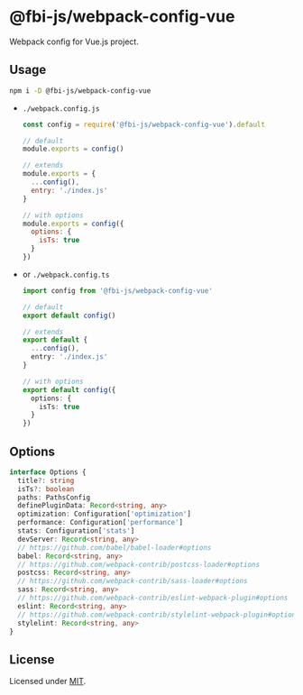 # @fbi-js/webpack-config-vue

Webpack config for Vue.js project.

## Usage

```bash
npm i -D @fbi-js/webpack-config-vue
```

- `./webpack.config.js`

  ```js
  const config = require('@fbi-js/webpack-config-vue').default

  // default
  module.exports = config()

  // extends
  module.exports = {
    ...config(),
    entry: './index.js'
  }

  // with options
  module.exports = config({
    options: {
      isTs: true
    }
  })
  ```

- or `./webpack.config.ts`

  ```ts
  import config from '@fbi-js/webpack-config-vue'

  // default
  export default config()

  // extends
  export default {
    ...config(),
    entry: './index.js'
  }

  // with options
  export default config({
    options: {
      isTs: true
    }
  })
  ```

## Options

```ts
interface Options {
  title?: string
  isTs?: boolean
  paths: PathsConfig
  definePluginData: Record<string, any>
  optimization: Configuration['optimization']
  performance: Configuration['performance']
  stats: Configuration['stats']
  devServer: Record<string, any>
  // https://github.com/babel/babel-loader#options
  babel: Record<string, any>
  // https://github.com/webpack-contrib/postcss-loader#options
  postcss: Record<string, any>
  // https://github.com/webpack-contrib/sass-loader#options
  sass: Record<string, any>
  // https://github.com/webpack-contrib/eslint-webpack-plugin#options
  eslint: Record<string, any>
  // https://github.com/webpack-contrib/stylelint-webpack-plugin#options
  stylelint: Record<string, any>
}
```


## License

Licensed under [MIT](https://opensource.org/licenses/MIT).
